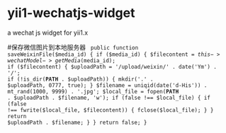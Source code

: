 # yii1-wechatjs-widget
a wechat js widget for yii1.x

#保存微信图片到本地服务器
<code>
public function saveWeixinFile($media_id) {
	if ($media_id) {
	    $filecontent = $this->wechatModel->getMedia($media_id);
	    if ($filecontent) {
		$uploadPath = '/upload/weixin/' . date('Ym') . '/';
		if (!is_dir(__PATH__ . $uploadPath)) {
		    mkdir('.' . $uploadPath, 0777, true);
		}
		$filename = uniqid(date('d-His')) . mt_rand(1000, 9999) . '.jpg';
		$local_file = fopen(__PATH__ . $uploadPath . $filename, 'w');
		if (false !== $local_file) {
		    if (false !== fwrite($local_file, $filecontent)) {
		        fclose($local_file);
		    }
		}
		return $uploadPath . $filename;
	    }
	}
	return false;
}
</code>
